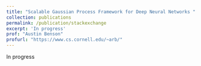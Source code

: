 ```yaml
---
title: "Scalable Gaussian Process Framework for Deep Neural Networks "
collection: publications
permalink: /publication/stackexchange
excerpt: 'In progress'
prof: "Austin Benson"
profurl: "https://www.cs.cornell.edu/~arb/"
---
```

In progress

<!-- Recommended citation: Your Name, You. (2009). "Paper Title Number 1." <i>Journal 1</i>. 1(1). -->
